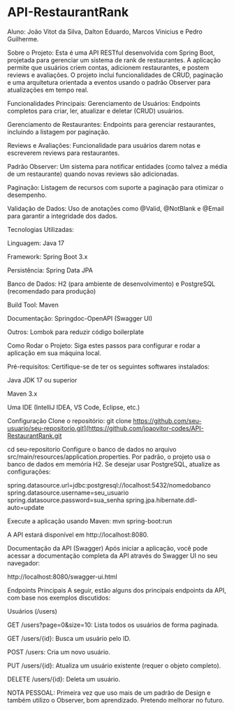 # API-RestaurantRank

Aluno: João Vitot da Silva, Dalton Eduardo, Marcos Vinicius e Pedro Guilherme.

Sobre o Projeto:
Esta é uma API RESTful desenvolvida com Spring Boot, projetada para gerenciar um sistema de rank de restaurantes. A aplicação permite que usuários criem contas, adicionem restaurantes, e postem reviews e avaliações. O projeto inclui funcionalidades de CRUD, paginação e uma arquitetura orientada a eventos usando o padrão Observer para atualizações em tempo real.

Funcionalidades Principais:
Gerenciamento de Usuários: Endpoints completos para criar, ler, atualizar e deletar (CRUD) usuários.

Gerenciamento de Restaurantes: Endpoints para gerenciar restaurantes, incluindo a listagem por paginação.

Reviews e Avaliações: Funcionalidade para usuários darem notas e escreverem reviews para restaurantes.

Padrão Observer: Um sistema para notificar entidades (como talvez a média de um restaurante) quando novas reviews são adicionadas.

Paginação: Listagem de recursos com suporte a paginação para otimizar o desempenho.

Validação de Dados: Uso de anotações como @Valid, @NotBlank e @Email para garantir a integridade dos dados.

Tecnologias Utilizadas:

Linguagem: Java 17

Framework: Spring Boot 3.x

Persistência: Spring Data JPA

Banco de Dados: H2 (para ambiente de desenvolvimento) e PostgreSQL (recomendado para produção)

Build Tool: Maven

Documentação: Springdoc-OpenAPI (Swagger UI)

Outros: Lombok para reduzir código boilerplate

Como Rodar o Projeto:
Siga estes passos para configurar e rodar a aplicação em sua máquina local.

Pré-requisitos:
Certifique-se de ter os seguintes softwares instalados:

Java JDK 17 ou superior

Maven 3.x

Uma IDE (IntelliJ IDEA, VS Code, Eclipse, etc.)

Configuração
Clone o repositório:
git clone https://github.com/seu-usuario/seu-repositorio.git](https://github.com/joaovitor-codes/API-RestaurantRank.git

cd seu-repositorio
Configure o banco de dados no arquivo src/main/resources/application.properties. Por padrão, o projeto usa o banco de dados em memória H2. Se desejar usar PostgreSQL, atualize as configurações:

spring.datasource.url=jdbc:postgresql://localhost:5432/nomedobanco
spring.datasource.username=seu_usuario
spring.datasource.password=sua_senha
spring.jpa.hibernate.ddl-auto=update

Execute a aplicação usando Maven:
mvn spring-boot:run

A API estará disponível em http://localhost:8080.

Documentação da API (Swagger)
Após iniciar a aplicação, você pode acessar a documentação completa da API através do Swagger UI no seu navegador:

http://localhost:8080/swagger-ui.html

Endpoints Principais
A seguir, estão alguns dos principais endpoints da API, com base nos exemplos discutidos:

Usuários (/users)

GET /users?page=0&size=10: Lista todos os usuários de forma paginada.

GET /users/{id}: Busca um usuário pelo ID.

POST /users: Cria um novo usuário.

PUT /users/{id}: Atualiza um usuário existente (requer o objeto completo).

DELETE /users/{id}: Deleta um usuário.


NOTA PESSOAL:
Primeira vez que uso mais de um padrão de Design e também utilizo o Observer, bom aprendizado. Pretendo melhorar no futuro.
